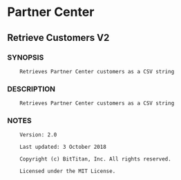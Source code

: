 # Partner Center
## Retrieve Customers V2
### SYNOPSIS
```
    Retrieves Partner Center customers as a CSV string
```
### DESCRIPTION
```
    Retrieves Partner Center customers as a CSV string
```
### NOTES
```
    Version: 2.0
    Last updated: 3 October 2018
    Copyright (c) BitTitan, Inc. All rights reserved.
    Licensed under the MIT License.
```

